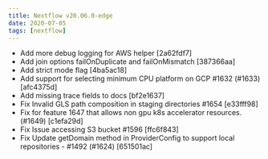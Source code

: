 ```yaml
---
title: Nextflow v20.06.0-edge
date: 2020-07-05
tags: [nextflow]
---
```


- Add more debug logging for AWS helper [2a62fdf7]
- Add join options failOnDuplicate and failOnMismatch [387366aa]
- Add strict mode flag [4ba5ac18]
- Add support for selecting minimum CPU platform on GCP #1632 (#1633) [afc4375d]
- Add missing trace fields to docs [bf2e1637]
- Fix Invalid GLS path composition in staging directories #1654 [e33fff98]
- Fix for feature 1647 that allows non gpu k8s accelerator resources. (#1649) [c1efa29d]
- Fix Issue accessing S3 bucket #1596 [ffc6f843]
- Fix Update getDomain method in ProviderConfig to support local repositories - #1492 (#1624) [651501ac]
